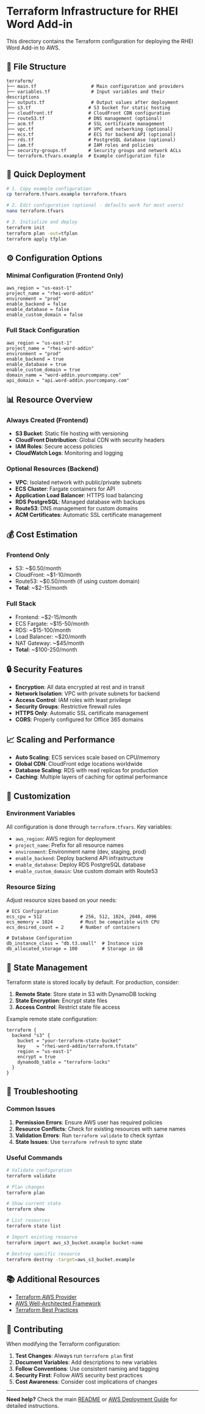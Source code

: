 # Terraform Infrastructure for RHEI Word Add-in

This directory contains the Terraform configuration for deploying the RHEI Word Add-in to AWS.

## 📁 **File Structure**

```
terraform/
├── main.tf                    # Main configuration and providers
├── variables.tf               # Input variables and their descriptions
├── outputs.tf                 # Output values after deployment
├── s3.tf                     # S3 bucket for static hosting
├── cloudfront.tf             # CloudFront CDN configuration
├── route53.tf                # DNS management (optional)
├── acm.tf                    # SSL certificate management
├── vpc.tf                    # VPC and networking (optional)
├── ecs.tf                    # ECS for backend API (optional)
├── rds.tf                    # PostgreSQL database (optional)
├── iam.tf                    # IAM roles and policies
├── security-groups.tf        # Security groups and network ACLs
└── terraform.tfvars.example  # Example configuration file
```

## 🚀 **Quick Deployment**

```bash
# 1. Copy example configuration
cp terraform.tfvars.example terraform.tfvars

# 2. Edit configuration (optional - defaults work for most users)
nano terraform.tfvars

# 3. Initialize and deploy
terraform init
terraform plan -out=tfplan
terraform apply tfplan
```

## ⚙️ **Configuration Options**

### **Minimal Configuration** (Frontend Only)
```hcl
aws_region = "us-east-1"
project_name = "rhei-word-addin"
environment = "prod"
enable_backend = false
enable_database = false
enable_custom_domain = false
```

### **Full Stack Configuration**
```hcl
aws_region = "us-east-1"
project_name = "rhei-word-addin"
environment = "prod"
enable_backend = true
enable_database = true
enable_custom_domain = true
domain_name = "word-addin.yourcompany.com"
api_domain = "api.word-addin.yourcompany.com"
```

## 📊 **Resource Overview**

### **Always Created** (Frontend)
- **S3 Bucket**: Static file hosting with versioning
- **CloudFront Distribution**: Global CDN with security headers
- **IAM Roles**: Secure access policies
- **CloudWatch Logs**: Monitoring and logging

### **Optional Resources** (Backend)
- **VPC**: Isolated network with public/private subnets
- **ECS Cluster**: Fargate containers for API
- **Application Load Balancer**: HTTPS load balancing
- **RDS PostgreSQL**: Managed database with backups
- **Route53**: DNS management for custom domains
- **ACM Certificates**: Automatic SSL certificate management

## 💰 **Cost Estimation**

### **Frontend Only**
- S3: ~$0.50/month
- CloudFront: ~$1-10/month
- Route53: ~$0.50/month (if using custom domain)
- **Total**: ~$2-15/month

### **Full Stack**
- Frontend: ~$2-15/month
- ECS Fargate: ~$15-50/month
- RDS: ~$15-100/month
- Load Balancer: ~$20/month
- NAT Gateway: ~$45/month
- **Total**: ~$100-250/month

## 🔒 **Security Features**

- **Encryption**: All data encrypted at rest and in transit
- **Network Isolation**: VPC with private subnets for backend
- **Access Control**: IAM roles with least privilege
- **Security Groups**: Restrictive firewall rules
- **HTTPS Only**: Automatic SSL certificate management
- **CORS**: Properly configured for Office 365 domains

## 📈 **Scaling and Performance**

- **Auto Scaling**: ECS services scale based on CPU/memory
- **Global CDN**: CloudFront edge locations worldwide
- **Database Scaling**: RDS with read replicas for production
- **Caching**: Multiple layers of caching for optimal performance

## 🔧 **Customization**

### **Environment Variables**
All configuration is done through `terraform.tfvars`. Key variables:

- `aws_region`: AWS region for deployment
- `project_name`: Prefix for all resource names
- `environment`: Environment name (dev, staging, prod)
- `enable_backend`: Deploy backend API infrastructure
- `enable_database`: Deploy RDS PostgreSQL database
- `enable_custom_domain`: Use custom domain with Route53

### **Resource Sizing**
Adjust resource sizes based on your needs:

```hcl
# ECS Configuration
ecs_cpu = 512              # 256, 512, 1024, 2048, 4096
ecs_memory = 1024          # Must be compatible with CPU
ecs_desired_count = 2      # Number of containers

# Database Configuration
db_instance_class = "db.t3.small"  # Instance size
db_allocated_storage = 100         # Storage in GB
```

## 🔄 **State Management**

Terraform state is stored locally by default. For production, consider:

1. **Remote State**: Store state in S3 with DynamoDB locking
2. **State Encryption**: Encrypt state files
3. **Access Control**: Restrict state file access

Example remote state configuration:
```hcl
terraform {
  backend "s3" {
    bucket = "your-terraform-state-bucket"
    key    = "rhei-word-addin/terraform.tfstate"
    region = "us-east-1"
    encrypt = true
    dynamodb_table = "terraform-locks"
  }
}
```

## 🚨 **Troubleshooting**

### **Common Issues**

1. **Permission Errors**: Ensure AWS user has required policies
2. **Resource Conflicts**: Check for existing resources with same names
3. **Validation Errors**: Run `terraform validate` to check syntax
4. **State Issues**: Use `terraform refresh` to sync state

### **Useful Commands**

```bash
# Validate configuration
terraform validate

# Plan changes
terraform plan

# Show current state
terraform show

# List resources
terraform state list

# Import existing resource
terraform import aws_s3_bucket.example bucket-name

# Destroy specific resource
terraform destroy -target=aws_s3_bucket.example
```

## 📚 **Additional Resources**

- [Terraform AWS Provider](https://registry.terraform.io/providers/hashicorp/aws/latest/docs)
- [AWS Well-Architected Framework](https://aws.amazon.com/architecture/well-architected/)
- [Terraform Best Practices](https://www.terraform.io/docs/cloud/guides/recommended-practices/index.html)

## 🤝 **Contributing**

When modifying the Terraform configuration:

1. **Test Changes**: Always run `terraform plan` first
2. **Document Variables**: Add descriptions to new variables
3. **Follow Conventions**: Use consistent naming and tagging
4. **Security First**: Follow AWS security best practices
5. **Cost Awareness**: Consider cost implications of changes

---

**Need help?** Check the main [README](../README.md) or [AWS Deployment Guide](../README-AWS-DEPLOYMENT.md) for detailed instructions.
